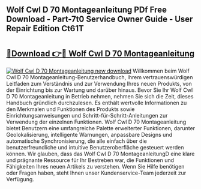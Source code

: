 ## Wolf Cwl D 70 Montageanleitung PDf Free Download - Part-7t0 Service Owner Guide - User Repair Edition Ct61T

# <h2><a href="http://df8th6s.blite.top/?on=Wolf+Cwl+D+70+Montageanleitung">🔗Download 👉🔴 Wolf Cwl D 70 Montageanleitung</a></h2>

[![Wolf Cwl D 70 Montageanleitung new download](https://i.imgur.com/lujVjoI.png)](http://df8th6s.blite.top/?on=Wolf+Cwl+D+70+Montageanleitung)
Willkommen beim Wolf Cwl D 70 Montageanleitung-Benutzerhandbuch, Ihrem vertrauenswürdigen Leitfaden zum Verständnis und zur Verwendung Ihres neuen Produkts, von der Einrichtung bis zur Wartung und darüber hinaus. Bevor Sie Ihr Wolf Cwl D 70 Montageanleitung in Betrieb nehmen, nehmen Sie sich die Zeit, dieses Handbuch gründlich durchzulesen. Es enthält wertvolle Informationen zu den Merkmalen und Funktionen des Produkts sowie Einrichtungsanweisungen und Schritt-für-Schritt-Anleitungen zur Verwendung der einzelnen Funktionen. Wolf Cwl D 70 Montageanleitung bietet Benutzern eine umfangreiche Palette erweiterter Funktionen, darunter Geolokalisierung, intelligente Warnungen, anpassbare Designs und automatische Synchronisierung, die alle einfach über die benutzerfreundliche und intuitive Benutzeroberfläche gesteuert werden können. Wir glauben, dass das Wolf Cwl D 70 MontageanleitungD eine klare und prägnante Ressource für Ihr Bestreben war, die Funktionen und Fähigkeiten Ihres neuen Artikels zu verstehen. Wenn Sie Hilfe benötigen oder Fragen haben, steht Ihnen unser Kundenservice-Team jederzeit zur Verfügung.
